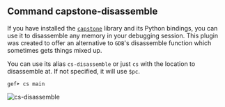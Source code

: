 ## Command capstone-disassemble ##

If you have installed the [`capstone`](http://capstone-engine.org) library and
its Python bindings, you can use it to disassemble any memory in your debugging
session. This plugin was created to offer an alternative to `GDB`'s disassemble
function which sometimes gets things mixed up.

You can use its alias `cs-disassemble` or just `cs` with the location to
disassemble at. If not specified, it will use `$pc`.

```
gef➤ cs main
```

![cs-disassemble](https://i.imgur.com/wypt7Fo.png)

